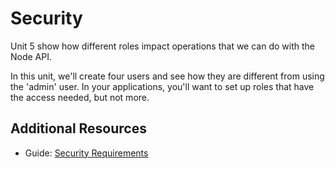 # Security

Unit 5 show how different roles impact operations that we can do with the Node
API. 

In this unit, we'll create four users and see how they are different from using
the 'admin' user. In your applications, you'll want to set up roles that have
the access needed, but not more. 

## Additional Resources

- Guide: [Security Requirements](http://docs.marklogic.com/guide/node-dev/intro#id_70898)
